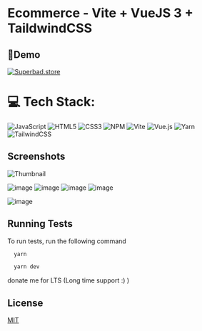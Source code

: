 
# Ecommerce - Vite + VueJS 3 + TaildwindCSS

## 🔗Demo


[![Superbad.store](https://img.shields.io/badge/superbad.store-1DA1F2?style=for-the-badge&logo=biolink&logoColor=white)](https://superbad.store/)

# 💻 Tech Stack:
![JavaScript](https://img.shields.io/badge/javascript-%23323330.svg?style=for-the-badge&logo=javascript&logoColor=%23F7DF1E) ![HTML5](https://img.shields.io/badge/html5-%23E34F26.svg?style=for-the-badge&logo=html5&logoColor=white) ![CSS3](https://img.shields.io/badge/css3-%231572B6.svg?style=for-the-badge&logo=css3&logoColor=white) ![NPM](https://img.shields.io/badge/NPM-%23CB3837.svg?style=for-the-badge&logo=npm&logoColor=white) ![Vite](https://img.shields.io/badge/vite-%23646CFF.svg?style=for-the-badge&logo=vite&logoColor=white) ![Vue.js](https://img.shields.io/badge/vue.js-%2335495e.svg?style=for-the-badge&logo=vuedotjs&logoColor=%234FC08D) ![Yarn](https://img.shields.io/badge/yarn-%232C8EBB.svg?style=for-the-badge&logo=yarn&logoColor=white) ![TailwindCSS](https://img.shields.io/badge/tailwindcss-%2338B2AC.svg?style=for-the-badge&logo=tailwind-css&logoColor=white)


## Screenshots
![Thumbnail](https://github.com/superbadteam/superbad-store_frontend/assets/38585889/dcb053a6-5605-455a-bfa0-2eca1a1a75e4)

![image](https://github.com/superbadteam/superbad-store_frontend/assets/38585889/d33af85e-36d1-445a-9f51-c68c7531914b)
![image](https://github.com/superbadteam/superbad-store_frontend/assets/38585889/71720b65-2765-4f4e-9d96-f175f699e90f)
![image](https://github.com/superbadteam/superbad-store_frontend/assets/38585889/5fc2b7ed-a38e-468a-8186-0fca2dc43dfb)
![image](https://github.com/superbadteam/superbad-store_frontend/assets/38585889/3b282c7b-fb31-4bdd-a17e-32fd11a3b287)

![image](https://github.com/superbadteam/superbad-store_frontend/assets/38585889/20d60065-ecdd-4e8d-88ea-983c550bc0b4)

## Running Tests

To run tests, run the following command

```bash
  yarn
```
```bash
  yarn dev
```

donate me for LTS (Long time support :) )
## License

[MIT](https://choosealicense.com/licenses/mit/)

